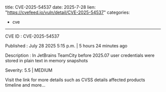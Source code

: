  
title: CVE-2025-54537
date: 2025-7-28
lien: "https://cvefeed.io/vuln/detail/CVE-2025-54537"
categories:
  - cve
---

CVE ID : CVE-2025-54537

Published :  July 28
2025
5:15 p.m. | 5 hours
24 minutes ago

Description : In JetBrains TeamCity before 2025.07 user credentials were stored in plain text in memory snapshots

Severity: 5.5 | MEDIUM

Visit the link for more details
such as CVSS details
affected products
timeline
and more...
